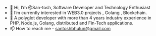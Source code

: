 - 👋 Hi, I’m @San-tosh, Software Developer and Technology Enthusiast
- 🌱 I’m currently interested in WEB3.0 projects , Golang , Blockchain.
- 👀 A polyglot developer with more than 4 years industry experience in PHP, Node.js, Golang, distributed and Fin-Tech applications.
- 📫 How to reach me - santoshbhulun@gmail.com
